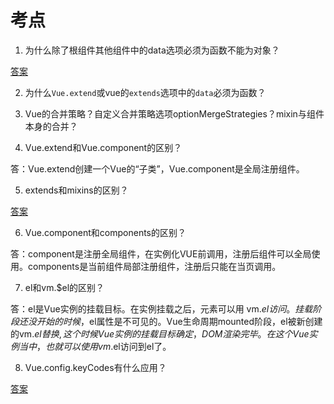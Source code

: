 # 考点

1. 为什么除了根组件其他组件中的data选项必须为函数不能为对象？

[答案](https://cn.vuejs.org/v2/guide/components.html)

2. 为什么`Vue.extend`或vue的`extends`选项中的`data`必须为函数？

3. Vue的合并策略？自定义合并策略选项optionMergeStrategies？mixin与组件本身的合并？

4. Vue.extend和Vue.component的区别？

答：Vue.extend创建一个Vue的“子类”，Vue.component是全局注册组件。

5. extends和mixins的区别？

[答案](https://www.cnblogs.com/Juliana1992/p/10332976.html)

6. Vue.component和components的区别？

答：component是注册全局组件，在实例化VUE前调用，注册后组件可以全局使用。components是当前组件局部注册组件，注册后只能在当页调用。

7. el和vm.$el的区别？

答：el是Vue实例的挂载目标。在实例挂载之后，元素可以用 vm.$el 访问。
挂载阶段还没开始的时候，$el属性是不可见的。Vue生命周期mounted阶段，el被新创建的vm.$el替换,这个时候Vue实例的挂载目标确定， DOM渲染完毕。在这个Vue实例当中，也就可以使用vm.$el访问到el了。

8. Vue.config.keyCodes有什么应用？

[答案](https://www.jianshu.com/p/839b6217e941)


